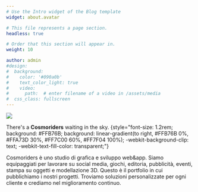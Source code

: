 ```yaml
---
# Use the Intro widget of the Blog template
widget: about.avatar

# This file represents a page section.
headless: true

# Order that this section will appear in.
weight: 10

author: admin
#design:
#  background:
#    color: '#090a0b'
#    text_color_light: true
#    video:
#      path:  # enter filename of a video in /assets/media
#  css_class: fullscreen
---
```

![](/logo.png)

There's a **Cosmoriders** waiting in the sky.
{style="font-size: 1.2rem; background: #FFB76B; background: linear-gradient(to right, #FFB76B 0%, #FFA73D 30%, #FF7C00 60%, #FF7F04 100%); -webkit-background-clip: text; -webkit-text-fill-color: transparent;"}


Cosmoriders è uno studio di grafica e sviluppo web&app. 
Siamo equipaggiati per lavorare su social media, giochi, editoria, pubblicità, eventi, stampa su oggetti e modellazione 3D. 
Questo è il portfolio in cui pubblichiamo i nostri progetti. Troviamo soluzioni personalizzate per ogni cliente e crediamo nel miglioramento continuo.